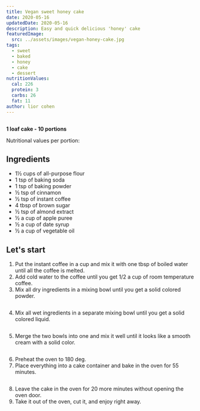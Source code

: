 ```yaml
---
title: Vegan sweet honey cake
date: 2020-05-16
updatedDate: 2020-05-16
description: Easy and quick delicious 'honey' cake
featuredImage:
  src: ../assets/images/vegan-honey-cake.jpg
tags:
  - sweet
  - baked
  - honey
  - cake
  - dessert
nutritionValues:
  cal: 226
  protein: 3
  carbs: 26
  fat: 11
author: lior cohen
---
```


<Image filename="vegan-honey-cake" />

**1 loaf cake - 10 portions**

Nutritional values per portion:
<NutritionValues fileName="vegan-sweet-honey-cake"/>

## Ingredients

- 1½ cups of all-purpose flour
- 1 tsp of baking soda
- 1 tsp of baking powder
- ½ tsp of cinnamon
- ½ tsp of instant coffee
- 4 tbsp of brown sugar
- ½ tsp of almond extract
- ½ a cup of apple puree
- ½ a cup of date syrup
- ½ a cup of vegetable oil

## Let's start

1. Put the instant coffee in a cup and mix it with one tbsp of boiled water until all the coffee is melted.
2. Add cold water to the coffee until you get 1/2 a cup of room temperature coffee.
3. Mix all dry ingredients in a mixing bowl until you get a solid colored powder.

<Image filename="vegan-honey-cake-powder" />

4. Mix all wet ingredients in a separate mixing bowl until you get a solid colored liquid.

<Image filename="vegan-honey-cake-liquid" />

5. Merge the two bowls into one and mix it well until it looks like a smooth cream with a solid color.

<Image filename="vegan-honey-cake-mix" />

6. Preheat the oven to 180 deg.
7. Place everything into a cake container and bake in the oven for 55 minutes.

<Image filename="vegan-honey-cake-in-loaf-cake-container" />

8. Leave the cake in the oven for 20 more minutes without opening the oven door.
9. Take it out of the oven, cut it, and enjoy right away.

<Image filename="vegan-honey-cake-cuts" />
